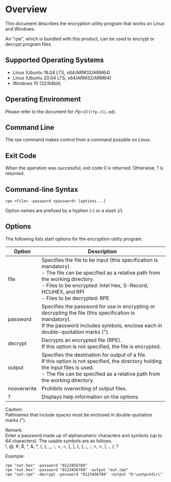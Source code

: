 # Overview
This document describes the encryption utility program that works on Linux and Windows.

An "rpe", which is bundled with this product, can be used to encrypt or decrypt program files.  

## Supported Operating Systems
* Linux (Ubuntu 18.04 LTS, x64/ARM32/ARM64)
* Linux (Ubuntu 20.04 LTS, x64/ARM32/ARM64)
* Windows 10 (32/64bit)

## Operating Environment
Please refer to the document for rfp-cli (`rfp-cli.md`).

## Command Line
The rpe command makes control from a command possible on Linux.

## Exit Code 
When the operation was successful, exit code 0 is returned.
Otherwise, 1 is returned.

## Command-line Syntax 
`rpe <file> -password <password> [options...]`

Option names are prefixed by a hyphen (-) or a slash (/).

## Options
The following lists start options for the encryption utility program.

|Option|Description|
|---|---|
|file|Specifies the file to be input (this specification is mandatory).<br>- The file can be specified as a relative path from the working directory.<br>- Files to be encrypted: Intel Hex, S-Record, HCUHEX, and RPI<br>- Files to be decrypted: RPE|
|password|Specifies the password for use in encrypting or decrypting the file (this specification is mandatory).<BR>If the password includes symbols, enclose each in double-quotation marks (").|
|decrypt|Decrypts an encrypted file (RPE).<BR>If this option is not specified, the file is encrypted.|
|output|Specifies the destination for output of a file.<BR>If this option is not specified, the directory holding the input files is used.<BR>- The file can be specified as a relative path from the working directory.|
|nooverwrite|Prohibits overwriting of output files.|
|?|Displays help information on the options.|

Caution:  
Pathnames that include spaces must be enclosed in double-quotation marks (").  

Remark:  
Enter a password made up of alphanumeric characters and symbols (up to 64 characters). The usable symbols are as follows.  
!, @, #, $, ^, &, *, (, ), _, -, +, =, [, ], {, }, ;, :, <, >, |, ., /, ?

Example:
```
rpe "out.hex" -password "0123456789"
rpe "out.hex" -password "0123456789" -output "out.rpe"
rpe "out.rpe" -decrypt -password "0123456789" -output "D:\outputdir\"
``` 